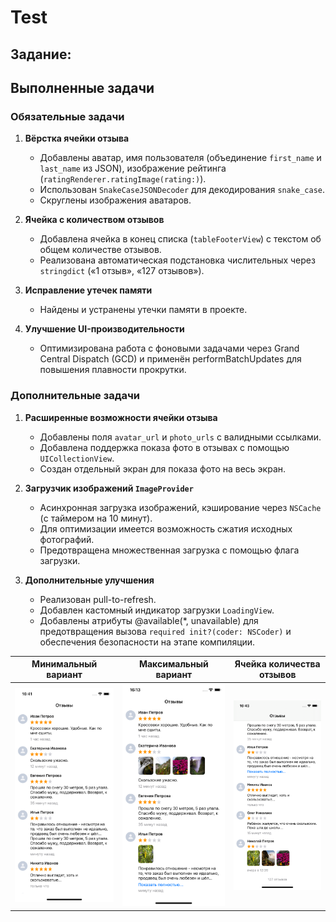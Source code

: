 # Test

## Задание:

## Выполненные задачи  

### Обязательные задачи  

1. **Вёрстка ячейки отзыва**  
   - Добавлены аватар, имя пользователя (объединение `first_name` и `last_name` из JSON), изображение рейтинга (`ratingRenderer.ratingImage(rating:)`).  
   - Использован `SnakeCaseJSONDecoder` для декодирования `snake_case`.  
   - Скруглены изображения аватаров.  

2. **Ячейка с количеством отзывов**  
   - Добавлена ячейка в конец списка (`tableFooterView`) с текстом об общем количестве отзывов.  
   - Реализована автоматическая подстановка числительных через `stringdict` («1 отзыв», «127 отзывов»).  

3. **Исправление утечек памяти**  
   - Найдены и устранены утечки памяти в проекте.  

4. **Улучшение UI-производительности**  
   - Оптимизирована работа с фоновыми задачами через Grand Central Dispatch (GCD) и применён performBatchUpdates для повышения плавности прокрутки.  

### Дополнительные задачи  

1. **Расширенные возможности ячейки отзыва**  
   - Добавлены поля `avatar_url` и `photo_urls` с валидными ссылками.  
   - Добавлена поддержка показа фото в отзывах с помощью `UICollectionView`.
   - Создан отдельный экран для показа фото на весь экран.     

2. **Загрузчик изображений `ImageProvider`**    
   - Асинхронная загрузка изображений, кэширование через `NSCache` (с таймером на 10 минут).  
   - Для оптимизации имеется возможность сжатия исходных фотографий.  
   - Предотвращена множественная загрузка с помощью флага загрузки.  

5. **Дополнительные улучшения**    
   - Реализован pull-to-refresh.  
   - Добавлен кастомный индикатор загрузки `LoadingView`.  
   - Добавлены атрибуты @available(*, unavailable) для предотвращения вызова `required init?(coder: NSCoder)` и обеспечения безопасности на этапе компиляции.

Минимальный вариант|Максимальный вариант|Ячейка количества отзывов
-|-|-
![Минимальный вариант](/Screenshots/1.png) | ![Максимальный вариант](/Screenshots/2.png) | ![Ячейка количества отзывов](/Screenshots/3.png)


